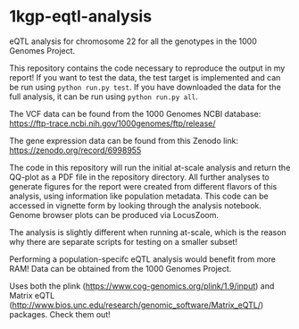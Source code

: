 # 1kgp-eqtl-analysis
eQTL analysis for chromosome 22 for all the genotypes in the 1000 Genomes Project.

This repository contains the code necessary to reproduce the output in my report! If you want to test the data, the test target is implemented and can be run using ```python run.py test```. If you have downloaded the data for the full analysis, it can be run using ```python run.py all```. 

The VCF data can be found from the 1000 Genomes NCBI database: https://ftp-trace.ncbi.nih.gov/1000genomes/ftp/release/

The gene expression data can be found from this Zenodo link: https://zenodo.org/record/6998955

The code in this repository will run the initial at-scale analysis and return the QQ-plot as a PDF file in the repository directory. All further analyses to generate figures for the report were created from different flavors of this analysis, using information like population metadata. This code can be accessed in vignette form by looking through the analysis notebook. Genome browser plots can be produced via LocusZoom.

The analysis is slightly different when running at-scale, which is the reason why there are separate scripts for testing on a smaller subset! 

Performing a population-specifc eQTL analysis would benefit from more RAM! Data can be obtained from the 1000 Genomes Project.

Uses both the plink (https://www.cog-genomics.org/plink/1.9/input) and Matrix eQTL (http://www.bios.unc.edu/research/genomic_software/Matrix_eQTL/) packages. Check them out!